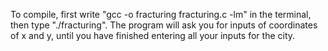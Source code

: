 To compile, first write "gcc -o fracturing fracturing.c -lm" in the terminal, then type "./fracturing".
The program will ask you for inputs of coordinates of x and y, until you have finished entering all your inputs for the city.